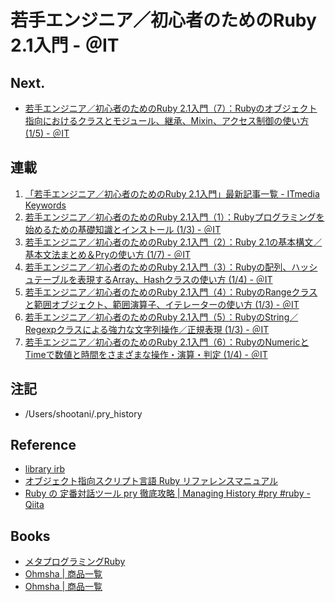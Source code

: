 若手エンジニア／初心者のためのRuby 2.1入門 - ＠IT
==========

Next.
----
- [若手エンジニア／初心者のためのRuby 2.1入門（7）：Rubyのオブジェクト指向におけるクラスとモジュール、継承、Mixin、アクセス制御の使い方 (1/5) - ＠IT](http://www.atmarkit.co.jp/ait/articles/1408/28/news035.html)


連載
----
1. [「若手エンジニア／初心者のためのRuby 2.1入門」最新記事一覧 - ITmedia Keywords](http://www.atmarkit.co.jp/ait/kw/ruby_nyumon.html)
1. [若手エンジニア／初心者のためのRuby 2.1入門（1）：Rubyプログラミングを始めるための基礎知識とインストール (1/3) - ＠IT](http://www.atmarkit.co.jp/ait/articles/1402/27/news042.html)
1. [若手エンジニア／初心者のためのRuby 2.1入門（2）：Ruby 2.1の基本構文／基本文法まとめ＆Pryの使い方 (1/7) - ＠IT](http://www.atmarkit.co.jp/ait/articles/1403/26/news030.html)
1. [若手エンジニア／初心者のためのRuby 2.1入門（3）：Rubyの配列、ハッシュテーブルを表現するArray、Hashクラスの使い方 (1/4) - ＠IT](http://www.atmarkit.co.jp/ait/articles/1405/08/news038.html)
1. [若手エンジニア／初心者のためのRuby 2.1入門（4）：RubyのRangeクラスと範囲オブジェクト、範囲演算子、イテレーターの使い方 (1/3) - ＠IT](http://www.atmarkit.co.jp/ait/articles/1405/27/news032.html)
1. [若手エンジニア／初心者のためのRuby 2.1入門（5）：RubyのString／Regexpクラスによる強力な文字列操作／正規表現 (1/3) - ＠IT](http://www.atmarkit.co.jp/ait/articles/1406/25/news166.html)
1. [若手エンジニア／初心者のためのRuby 2.1入門（6）：RubyのNumericとTimeで数値と時間をさまざまな操作・演算・判定 (1/4) - ＠IT](http://www.atmarkit.co.jp/ait/articles/1407/29/news030.html)

注記
----
* /Users/shootani/.pry_history

Reference
----
* [library irb](http://docs.ruby-lang.org/ja/2.1.0/library/irb.html)
* [オブジェクト指向スクリプト言語 Ruby リファレンスマニュアル](http://docs.ruby-lang.org/ja/2.1.0/doc/index.html)
* [Ruby の 定番対話ツール pry 徹底攻略 | Managing History #pry #ruby - Qiita](http://qiita.com/tbpgr/items/077681dff1aac0bfd708)

Books
----
* [メタプログラミングRuby](http://ascii.asciimw.jp/books/books/detail/978-4-04-868715-7.shtml)
* [Ohmsha | 商品一覧](http://shop.ohmsha.co.jp/shop/shopbrand.html?search=978-4-274-06809-6)
* [Ohmsha | 商品一覧](http://shop.ohmsha.co.jp/shop/shopbrand.html?search=978-4-274-06810-2)
